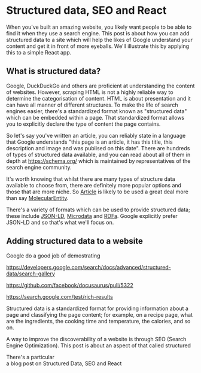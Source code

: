# Structured data, SEO and React

When you've built an amazing website, you likely want people to be able to find it when they use a search engine. This post is about how you can add structured data to a site which will help the likes of Google understand your content and get it in front of more eyeballs. We'll illustrate this by applying this to a simple React app.

## What is structured data?

Google, DuckDuckGo and others are proficient at understanding the content of websites. However, scraping HTML is not a highly reliable way to determine the categorisation of content. HTML is about presentation and it can have all manner of different structures. To make the life of search engines easier, there's a standardized format known as "structured data" which can be embedded within a page. That standardized format allows you to explicitly declare the type of content the page contains.

So let's say you've written an article, you can reliably state in a language that Google understands "this page is an article, it has this title, this description and image and was publised on this date". There are hundreds of types of structured data available, and you can read about all of them in depth at https://schema.org/ which is maintained by representatives of the search engine community.

It's worth knowing that whilst there are many types of structure data available to choose from, there are definitely more popular options and those that are more niche. So [Article](https://schema.org/Article) is likely to be used a great deal more than say [MolecularEntity](https://schema.org/MolecularEntity).

There's a variety of formats which can be used to provide structured data; these include [JSON-LD](http://json-ld.org/), [Microdata](https://www.w3.org/TR/microdata/) and [RDFa](https://rdfa.info/). Google explicitly prefer JSON-LD and so that's what we'll focus on.

## Adding structured data to a website

Google do a good job of demostrating 

https://developers.google.com/search/docs/advanced/structured-data/search-gallery

https://github.com/facebook/docusaurus/pull/5322

https://search.google.com/test/rich-results

Structured data is a standardized format for providing information about a page and classifying the page content; for example, on a recipe page, what are the ingredients, the cooking time and temperature, the calories, and so on.

A way to improve the discoverability of a website is through SEO (Search Engine Optimization). This post is about an aspect of that called structured


There's a particular  
a blog post on Structured Data, SEO and React
